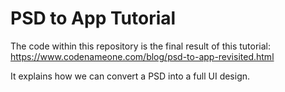 # PSD to App Tutorial

The code within this repository is the final result of this tutorial: https://www.codenameone.com/blog/psd-to-app-revisited.html

It explains how we can convert a PSD into a full UI design.
